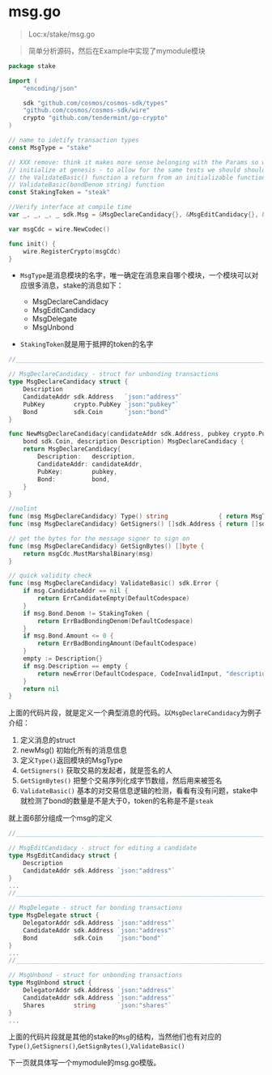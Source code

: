 # msg.go
> Loc:x/stake/msg.go

> 简单分析源码，然后在Example中实现了mymodule模块
 
```go
package stake

import (
	"encoding/json"

	sdk "github.com/cosmos/cosmos-sdk/types"
	"github.com/cosmos/cosmos-sdk/wire"
	crypto "github.com/tendermint/go-crypto"
)

// name to idetify transaction types
const MsgType = "stake"

// XXX remove: think it makes more sense belonging with the Params so we can
// initialize at genesis - to allow for the same tests we should should make
// the ValidateBasic() function a return from an initializable function
// ValidateBasic(bondDenom string) function
const StakingToken = "steak"

//Verify interface at compile time
var _, _, _, _ sdk.Msg = &MsgDeclareCandidacy{}, &MsgEditCandidacy{}, &MsgDelegate{}, &MsgUnbond{}

var msgCdc = wire.NewCodec()

func init() {
	wire.RegisterCrypto(msgCdc)
}
```
* `MsgType`是消息模块的名字，唯一确定在消息来自哪个模块，一个模块可以对应很多消息，stake的消息如下：
    * MsgDeclareCandidacy
    * MsgEditCandidacy
    * MsgDelegate
    * MsgUnbond
    
* `StakingToken`就是用于抵押的token的名字

```go
//______________________________________________________________________

// MsgDeclareCandidacy - struct for unbonding transactions
type MsgDeclareCandidacy struct {
	Description
	CandidateAddr sdk.Address   `json:"address"`
	PubKey        crypto.PubKey `json:"pubkey"`
	Bond          sdk.Coin      `json:"bond"`
}

func NewMsgDeclareCandidacy(candidateAddr sdk.Address, pubkey crypto.PubKey,
	bond sdk.Coin, description Description) MsgDeclareCandidacy {
	return MsgDeclareCandidacy{
		Description:   description,
		CandidateAddr: candidateAddr,
		PubKey:        pubkey,
		Bond:          bond,
	}
}

//nolint
func (msg MsgDeclareCandidacy) Type() string              { return MsgType } //TODO update "stake/declarecandidacy"
func (msg MsgDeclareCandidacy) GetSigners() []sdk.Address { return []sdk.Address{msg.CandidateAddr} }

// get the bytes for the message signer to sign on
func (msg MsgDeclareCandidacy) GetSignBytes() []byte {
	return msgCdc.MustMarshalBinary(msg)
}

// quick validity check
func (msg MsgDeclareCandidacy) ValidateBasic() sdk.Error {
	if msg.CandidateAddr == nil {
		return ErrCandidateEmpty(DefaultCodespace)
	}
	if msg.Bond.Denom != StakingToken {
		return ErrBadBondingDenom(DefaultCodespace)
	}
	if msg.Bond.Amount <= 0 {
		return ErrBadBondingAmount(DefaultCodespace)
	}
	empty := Description{}
	if msg.Description == empty {
		return newError(DefaultCodespace, CodeInvalidInput, "description must be included")
	}
	return nil
}
```
上面的代码片段，就是定义一个典型消息的代码。以`MsgDeclareCandidacy`为例子介绍：

1. 定义消息的struct
2. newMsg() 初始化所有的消息信息
3. 定义`Type()`返回模块的MsgType
4. `GetSigners()` 获取交易的发起者，就是签名的人
5. `GetSignBytes()` 把整个交易序列化成字节数组，然后用来被签名
6. `ValidateBasic()` 基本的对交易信息逻辑的检测，看看有没有问题，stake中就检测了bond的数量是不是大于0，token的名称是不是`steak`

就上面6部分组成一个msg的定义

```go
//______________________________________________________________________

// MsgEditCandidacy - struct for editing a candidate
type MsgEditCandidacy struct {
	Description
	CandidateAddr sdk.Address `json:"address"`
}
...
//______________________________________________________________________

// MsgDelegate - struct for bonding transactions
type MsgDelegate struct {
	DelegatorAddr sdk.Address `json:"address"`
	CandidateAddr sdk.Address `json:"address"`
	Bond          sdk.Coin    `json:"bond"`
}
...
//______________________________________________________________________

// MsgUnbond - struct for unbonding transactions
type MsgUnbond struct {
	DelegatorAddr sdk.Address `json:"address"`
	CandidateAddr sdk.Address `json:"address"`
	Shares        string      `json:"shares"`
}
...
```

上面的代码片段就是其他的stake的`Msg`的结构，当然他们也有对应的`Type()`,`GetSigners()`,`GetSignBytes()`,`ValidateBasic()`

下一页就具体写一个mymodule的msg.go模版。
